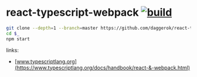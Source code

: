 react-typescript-webpack [![build](https://travis-ci.org/daggerok/react-typescript-webpack.svg?branch=master)](https://travis-ci.org/daggerok/react-typescript-webpack)
========================

```bash
git clone --depth=1 --branch=master https://github.com/daggerok/react-typescript-webpack.git react-typescript-webpack
cd $_
npm start
```

links:

- [www.typescriptlang.org](https://www.typescriptlang.org/docs/handbook/react-&-webpack.html)
